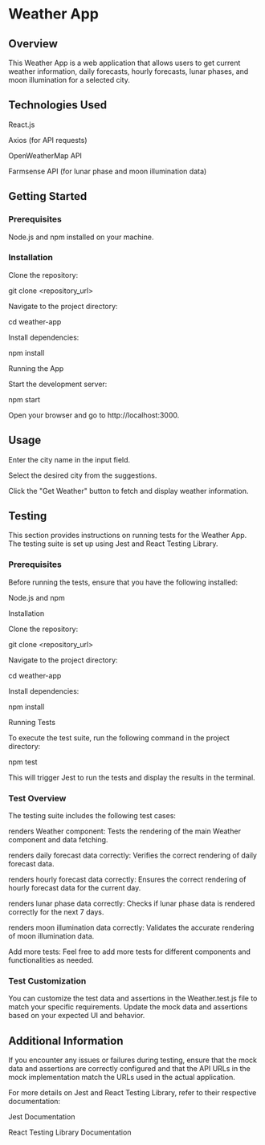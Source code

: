 # Weather App
## Overview
This Weather App is a web application that allows users to get current weather information, daily forecasts, hourly forecasts, lunar phases, and moon illumination for a selected city. 

## Technologies Used
React.js

Axios (for API requests)

OpenWeatherMap API

Farmsense API (for lunar phase and moon illumination data)



## Getting Started

### Prerequisites

Node.js and npm installed on your machine.

### Installation

Clone the repository:


git clone <repository_url>

Navigate to the project directory:


cd weather-app

Install dependencies:


npm install

Running the App

Start the development server:

npm start

Open your browser and go to http://localhost:3000.

## Usage

Enter the city name in the input field.

Select the desired city from the suggestions.

Click the "Get Weather" button to fetch and display weather information.

## Testing

This section provides instructions on running tests for the Weather App. The testing suite is set up using Jest and React Testing Library.

### Prerequisites

Before running the tests, ensure that you have the following installed:

Node.js and npm

Installation

Clone the repository:

git clone <repository_url>

Navigate to the project directory:

cd weather-app

Install dependencies:

npm install

Running Tests

To execute the test suite, run the following command in the project directory:

npm test

This will trigger Jest to run the tests and display the results in the terminal.

### Test Overview

The testing suite includes the following test cases:

renders Weather component: Tests the rendering of the main Weather component and data fetching.

renders daily forecast data correctly: Verifies the correct rendering of daily forecast data.

renders hourly forecast data correctly: Ensures the correct rendering of hourly forecast data for the current day.

renders lunar phase data correctly: Checks if lunar phase data is rendered correctly for the next 7 days.

renders moon illumination data correctly: Validates the accurate rendering of moon illumination data.

Add more tests: Feel free to add more tests for different components and functionalities as needed.

### Test Customization

You can customize the test data and assertions in the Weather.test.js file to match your specific requirements. Update the mock data and assertions based on your expected UI and behavior.

## Additional Information

If you encounter any issues or failures during testing, ensure that the mock data and assertions are correctly configured and that the API URLs in the mock implementation match the URLs used in the actual application.

For more details on Jest and React Testing Library, refer to their respective documentation:

Jest Documentation

React Testing Library Documentation

